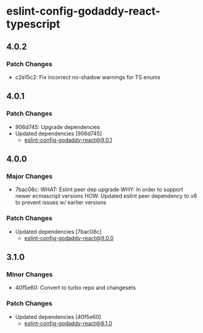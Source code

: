 # eslint-config-godaddy-react-typescript

## 4.0.2

### Patch Changes

- c2e15c2: Fix incorrect no-shadow warnings for TS enums

## 4.0.1

### Patch Changes

- 906d745: Upgrade dependencies
- Updated dependencies [906d745]
  - eslint-config-godaddy-react@9.0.1

## 4.0.0

### Major Changes

- 7bac08c: WHAT: Eslint peer dep upgrade
  WHY: In order to support newer ecmascript versions
  HOW: Updated eslint peer dependency to v8 to prevent issues w/ earlier versions

### Patch Changes

- Updated dependencies [7bac08c]
  - eslint-config-godaddy-react@9.0.0

## 3.1.0

### Minor Changes

- 40f5e60: Convert to turbo repo and changesets

### Patch Changes

- Updated dependencies [40f5e60]
  - eslint-config-godaddy-react@8.1.0
